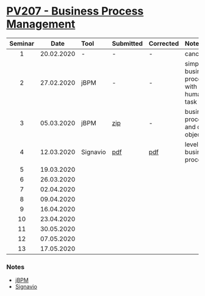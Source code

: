 # [PV207 - Business Process Management](https://is.muni.cz/predmet/fi/jaro2020/PV207)

| Seminar | Date       | Tool     | Submitted                             | Corrected                       | Notes                                          |
| :-----: | :--------: | :------- | :------------------------------------ | :------------------------------ | :--------------------------------------------- |
| 1       | 20.02.2020 | -        | -                                     | -                               | canceled                                       |
| 2       | 27.02.2020 | jBPM     | -                                     | -                               | simple business process with human task        |
| 3       | 05.03.2020 | jBPM     | [zip](seminar-03/DeliveryProject.zip) | -                               | business process and data object               |
| 4       | 12.03.2020 | Signavio | [pdf](seminar-04/doc/doc.pdf)         | [pdf](seminar-04/corrected.pdf) | level 1 business process                       |
| 5       | 19.03.2020 |          |                                       |                                 |                                                |
| 6       | 26.03.2020 |          |                                       |                                 |                                                |
| 7       | 02.04.2020 |          |                                       |                                 |                                                |
| 8       | 09.04.2020 |          |                                       |                                 |                                                |
| 9       | 16.04.2020 |          |                                       |                                 |                                                |
| 10      | 23.04.2020 |          |                                       |                                 |                                                |
| 11      | 30.05.2020 |          |                                       |                                 |                                                |
| 12      | 07.05.2020 |          |                                       |                                 |                                                |
| 13      | 17.05.2020 |          |                                       |                                 |                                                |

### Notes

* [jBPM](https://jbpm.org/)
* [Signavio](https://www.academic.signavio.com/)
